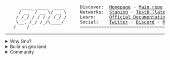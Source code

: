 <pre>
      ____ _____  ____      Discover:  <a href="https://www.gno.land/">Homepage</a> - <a href="https://github.com/gnolang/gno">Main repo</a> - <a href="https://github.com/gnoverse">Gnoverse</a>
     / __ `/ __ \/ __ \     Networks:  <a href="https://gno.land">Staging</a> - <a href="https://test6.gno.land/">Test6 (latest)</a>
    / /_/ / / / / /_/ /     Learn:     <a href="https://docs.gno.land">Official Documentation</a> - <a href="https://github.com/gnoverse/awesome-gno">Awesome Gno</a>
    \__, /_/ /_/\____/      Social:    <a href="https://twitter.com/_gnoland">Twitter</a> - <a href="https://discord.gg/tF2X8M6cVj">Discord</a> - <a href="https://reddit.com/r/gnoland">Reddit</a> - <a href="https://youtube.com/@_gnoland">YouTube</a>
   /____/                   ~~~~~~~~~~~~~~~~~~~~~~~~~~~~~~~~~~~~~~~~~~~~~~~
</pre>

***

<details><summary>Why Gno?</summary>

gno.land addresses the need for decentralized social platforms that enhance transparency and user autonomy. Unlike centralized platforms that leave users powerless, gno.land empowers diverse voices, enabling meaningful discourse without censorship.

We utilize the Gno programming language to create robust, composable applications. Gno’s familiar syntax ensures all code is auditable and accessible, enhancing security and supporting innovative social applications.

Additionally, gno.land features an incentive model that aligns the interests of users, creators, moderators, and validators. By separating governance from financial investment, we foster a community-driven ecosystem that values contributions and encourages active participation, promoting a healthier digital environment.

</details>

<details><summary>Build on gno.land</summary>

- https://docs.gno.land - Official Gno documentation.
- https://github.com/gnoverse - Community projects and experiments.
- https://play.gno.land - Online coding playground.
- https://github.com/gnolang/workshops - Workshops and tutorials.
- https://gno.land/contribute - Become a contributor.

</details>

<details><summary>Community</summary>

- [Discord](https://discord.gg/S8nKUqwkPn)
- [Twitter](https://twitter.com/_gnoland)
- [Telegram](https://t.me/gnoland)
- [YouTube](https://www.youtube.com/@_gnoland)
</details>
